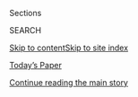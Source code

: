 <div id="app">

<div>

<div class="NYTAppHideMasthead css-1r6wvpq e1suatyy0">

<div class="section css-ui9rw0 e1suatyy2">

<div class="css-eph4ug er09x8g0">

<div class="css-6n7j50">

</div>

<span class="css-1dv1kvn">Sections</span>

<div class="css-10488qs">

<span class="css-1dv1kvn">SEARCH</span>

</div>

[Skip to content](#site-content)[Skip to site
index](#site-index)

</div>

<div class="css-10698na e1huz5gh0">

</div>

</div>

<div id="masthead-bar-one" class="section hasLinks css-15hmgas e1csuq9d3">

<div class="css-uqyvli e1csuq9d0">

</div>

<div class="css-1uqjmks e1csuq9d1">

</div>

<div class="css-9e9ivx">

[](https://myaccount.nytimes3xbfgragh.onion/auth/login?response_type=cookie&client_id=vi)

</div>

<div class="css-1bvtpon e1csuq9d2">

[Today’s Paper](https://www.nytimes3xbfgragh.onion/section/todayspaper)

</div>

</div>

</div>

</div>

<div data-aria-hidden="false">

<div id="site-content" data-role="main">

<div id="top-wrapper" class="css-15p45cc eaca97t0" type="top">

<div id="top-slug" class="css-19x0jxb eaca97t1" hidden="">

Advertisement

</div>

[Continue reading the main
story](#after-top)

<div class="ad top-wrapper" style="text-align:center;height:100%;display:block;min-height:90px">

<div id="top" class="place-ad" data-position="top" data-size-key="top">

</div>

</div>

<div id="after-top">

</div>

</div>

<div id="byline" class="section css-15h4p1b e9abtgs0">

<div class="css-1j21atc e1svk9qx1">

<div class="css-nfcc9b e1svk9qx3">

<div class="css-vl9dhg e1svk9qx5">

<div class="css-1nrhkj6 e1svk9qx6">

# Jason Gutierrez

</div>

## <span></span>

Jason Gutierrez, a reporter for The New York Times based in Manila, has
in the past used his middle names, Felipe Villamor, as his byline for
security reasons.

</div>

</div>

</div>

<div>

<div id="mid1-wrapper" class="css-1mn4oms eaca97t0" type="rank">

<div id="mid1-slug" class="css-1tag3rd eaca97t1">

Advertisement

</div>

[Continue reading the main
story](#after-mid1)

<div id="mid1" class="ad mid1-wrapper" style="text-align:center;height:100%;display:block">

</div>

<div id="after-mid1">

</div>

</div>

</div>

<div class="css-185go5a e1o5byef0">

<div class="css-15cbhtu">

  - [Latest](#stream-panel)
  - <span class="css-6n7j50">Search</span>
    <div class="control">
    <div class="label-container css-1dv1kvn">
    Search
    </div>
    <div class="css-wm4t3d">
    **<span id="clear-search-input" class="css-1dv1kvn">Clear this text
    input</span>
    </div>
    </div>
    <span class="css-1iovbfw"></span>

<div id="stream-panel" class="section css-8msx5b e1jz0cab1">

<div class="css-13mho3u">

1.  
    
    <div class="css-1cp3ece">
    
    <div class="css-1l4spti">
    
    [](/2020/07/10/world/asia/philippines-congress-media-duterte-abs-cbn.html)
    
    <div class="css-79elbk">
    
    ![](https://static01.graylady3jvrrxbe.onion/images/2020/07/10/world/10philippines05/merlin_172364466_b768b049-10b0-406a-ba16-9c74568d6cbb-thumbWide.jpg?quality=75&auto=webp&disable=upscale)
    
    </div>
    
    ## Philippine Congress Officially Shuts Down Leading Broadcaster
    
    By voting not to renew the franchise of ABS-CBN, lawmakers silenced
    a major network that had come under fire from President Rodrigo
    Duterte.
    
    <div class="css-1nqbnmb ea5icrr0">
    
    By <span class="css-1n7hynb">Jason
    Gutierrez</span>
    
    </div>
    
    </div>
    
    <div class="css-1lc2l26 e1xfvim33">
    
    </div>
    
    </div>

2.  
    
    <div class="css-1cp3ece">
    
    <div class="css-1l4spti">
    
    [](/2020/07/03/world/asia/duterte-antiterrorism-law-philippines.html)
    
    <div class="css-79elbk">
    
    ![](https://static01.graylady3jvrrxbe.onion/images/2020/07/03/world/03philippines01/merlin_173458995_db9496a1-6ad2-4cb2-ab8c-2b2844cd1d0b-thumbWide.jpg?quality=75&auto=webp&disable=upscale)
    
    </div>
    
    ## Duterte Signs Antiterrorism Bill in Philippines Despite Widespread Criticism
    
    Human rights groups say the new law will give the police and
    military forces more powers to stifle dissent.
    
    <div class="css-1nqbnmb ea5icrr0">
    
    By <span class="css-1n7hynb">Jason
    Gutierrez</span>
    
    </div>
    
    </div>
    
    <div class="css-1lc2l26 e1xfvim33">
    
    </div>
    
    </div>

3.  
    
    <div class="css-1cp3ece">
    
    <div class="css-1l4spti">
    
    [](/2020/06/14/business/maria-ressa-verdict-philippines-rappler.html)
    
    <div class="css-79elbk">
    
    ![](https://static01.graylady3jvrrxbe.onion/images/2020/06/15/world/15philippines-journalists-1sub/merlin_173543946_ce7b353a-5ae5-450a-958c-24f4f9ebd6eb-thumbWide.jpg?quality=75&auto=webp&disable=upscale)
    
    </div>
    
    ## Maria Ressa, Crusading Journalist, Is Convicted in Philippines Libel Case
    
    The conviction of Ms. Ressa, a critic of President Rodrigo Duterte
    and his violent drug war, is the latest blow to press freedoms in
    the country.
    
    <div class="css-1nqbnmb ea5icrr0">
    
    By <span class="css-1n7hynb">Jason Gutierrez <span>and</span>
    Alexandra
    Stevenson</span>
    
    </div>
    
    </div>
    
    <div class="css-1lc2l26 e1xfvim33">
    
    </div>
    
    </div>

4.  
    
    <div class="css-1cp3ece">
    
    <div class="css-1l4spti">
    
    [](/2020/06/04/world/asia/duterte-philippines-terrorism-drug.html)
    
    <div class="css-79elbk">
    
    ![](https://static01.graylady3jvrrxbe.onion/images/2020/06/04/world/04philippines-1/merlin_173146791_9199302c-f729-48c1-ba9d-1028298dbf57-thumbWide.jpg?quality=75&auto=webp&disable=upscale)
    
    </div>
    
    ## Philippine Dissenters May Face Terrorist Designation
    
    President Rodrigo Duterte is expected to sign legislation defining
    terrorism so broadly that critics of the government could easily be
    detained without charge.
    
    <div class="css-1nqbnmb ea5icrr0">
    
    By <span class="css-1n7hynb">Jason Gutierrez <span>and</span>
    Richard C.
    Paddock</span>
    
    </div>
    
    </div>
    
    <div class="css-1lc2l26 e1xfvim33">
    
    </div>
    
    </div>

5.  
    
    <div class="css-1cp3ece">
    
    <div class="css-1l4spti">
    
    [](/2020/06/02/world/asia/philippines-military-pact-us-duterte.html)
    
    <div class="css-79elbk">
    
    ![](https://static01.graylady3jvrrxbe.onion/images/2020/06/02/world/02philippines/02philippines-thumbWide.jpg?quality=75&auto=webp&disable=upscale)
    
    </div>
    
    ## Philippines Backs Off Threat to Terminate Military Pact With U.S.
    
    In February President Rodrigo Duterte had angrily sought to end the
    Visiting Forces Agreement, seen as a buffer against Chinese power.
    Analysts saw the reversal as a sign of new wariness toward China.
    
    <div class="css-1nqbnmb ea5icrr0">
    
    By <span class="css-1n7hynb">Jason
    Gutierrez</span>
    
    </div>
    
    </div>
    
    <div class="css-1lc2l26 e1xfvim33">
    
    </div>
    
    </div>

6.  
    
    <div class="css-1cp3ece">
    
    <div class="css-1l4spti">
    
    [](/2020/05/15/world/asia/typhoon-vongfong-philippines-luzon.html)
    
    <div class="css-79elbk">
    
    ![](https://static01.graylady3jvrrxbe.onion/images/2020/05/15/world/15philippines-typhoon-add1/merlin_172514115_910563d4-d428-429c-bb90-e72f3a89f103-thumbWide.jpg?quality=75&auto=webp&disable=upscale)
    
    </div>
    
    ## Severe Tropical Storm Vongfong Takes Aim at Philippine Heartland
    
    As the storm brought torrential rains to Luzon, an island that is
    home to 60 million people, officials warned that evacuation centers
    could become hotbeds for the spread of the coronavirus.
    
    <div class="css-1nqbnmb ea5icrr0">
    
    By <span class="css-1n7hynb">Jason
    Gutierrez</span>
    
    </div>
    
    </div>
    
    <div class="css-1lc2l26 e1xfvim33">
    
    </div>
    
    </div>

7.  
    
    <div class="css-1cp3ece">
    
    <div class="css-1l4spti">
    
    [](/2020/05/14/world/asia/duterte-philippines-tv-network-ABS-CBN.html)
    
    <div class="css-79elbk">
    
    ![](https://static01.graylady3jvrrxbe.onion/images/2020/05/13/world/13philippines-1/merlin_172364493_9ece9389-d7af-4a0a-a91a-00d2b0a55b08-thumbWide.jpg?quality=75&auto=webp&disable=upscale)
    
    </div>
    
    ## Duterte’s Shutdown of TV Network Leaves Void Amid Coronavirus Crisis
    
    Critics of the Philippine president say the move was yet more
    evidence of an increasingly domineering government using a crisis
    like the pandemic to crack down on dissent.
    
    <div class="css-1nqbnmb ea5icrr0">
    
    By <span class="css-1n7hynb">Jason
    Gutierrez</span>
    
    </div>
    
    </div>
    
    <div class="css-1lc2l26 e1xfvim33">
    
    </div>
    
    </div>

8.  
    
    <div class="css-1cp3ece">
    
    <div class="css-1l4spti">
    
    [](/2020/05/13/world/asia/philippines-typhoon-vongfong.html)
    
    <div class="css-79elbk">
    
    ![](https://static01.graylady3jvrrxbe.onion/images/2020/06/13/world/13philippines-typhoon-new/merlin_172475091_9cf50d47-e8f3-4dac-9b08-2c4d90cee7af-thumbWide.jpg?quality=75&auto=webp&disable=upscale)
    
    </div>
    
    ## Typhoon Vongfong Makes Landfall in the Philippines
    
    The powerful storm is on a path toward hitting Luzon, the country’s
    largest and most populous island, on Saturday.
    
    <div class="css-1nqbnmb ea5icrr0">
    
    By <span class="css-1n7hynb">Jason
    Gutierrez</span>
    
    </div>
    
    </div>
    
    <div class="css-1lc2l26 e1xfvim33">
    
    </div>
    
    </div>

9.  
    
    <div class="css-1cp3ece">
    
    <div class="css-1l4spti">
    
    [](/2020/05/05/world/asia/philippines-abs-cbn-duterte.html)
    
    <div class="css-79elbk">
    
    ![](https://static01.graylady3jvrrxbe.onion/images/2020/05/05/world/05philippines-1-copy2/05philippines-1-copy2-thumbWide-v2.jpg?quality=75&auto=webp&disable=upscale)
    
    </div>
    
    ## Leading Philippine Broadcaster, Target of Duterte’s Ire, Forced Off the Air
    
    ABS-CBN has closely documented President Rodrigo Duterte’s brutal
    war on drugs that has left thousands of people dead. Such coverage
    has made it a target of the administration.
    
    <div class="css-1nqbnmb ea5icrr0">
    
    By <span class="css-1n7hynb">Jason
    Gutierrez</span>
    
    </div>
    
    </div>
    
    <div class="css-1lc2l26 e1xfvim33">
    
    </div>
    
    </div>

10. 
    
    <div class="css-1cp3ece">
    
    <div class="css-1l4spti">
    
    [](/2020/04/21/obituaries/heherson-alvarez-coronavirus-dead.html)
    
    <div class="css-79elbk">
    
    ![](https://static01.graylady3jvrrxbe.onion/images/2020/04/22/world/21alvarez-virus-lost/21alvarez-virus-lost-thumbWide.jpg?quality=75&auto=webp&disable=upscale)
    
    </div>
    
    ### <span class="css-m70j1g">Those We’ve Lost</span>
    
    ## Heherson Alvarez, Fierce Opponent of Marcos Dictatorship, Dies at 80
    
    Mr. Alvarez escaped the brutal regime by fleeing to the United
    States, where he helped organize the opposition Movement for a Free
    Philippines.
    
    <div class="css-1nqbnmb ea5icrr0">
    
    By <span class="css-1n7hynb">Jason Gutierrez</span>
    
    </div>
    
    </div>
    
    <div class="css-1lc2l26 e1xfvim33">
    
    </div>
    
    </div>

<div class="css-13mho3u">

<div class="css-1t62hi8">

<div class="css-1stvaey">

Show
More

<div>

<div style="border:0;clip:rect(0 0 0 0);height:1px;margin:-1px;overflow:hidden;white-space:nowrap;padding:0;width:1px;position:absolute" data-role="log" data-aria-live="assertive">

</div>

<div style="border:0;clip:rect(0 0 0 0);height:1px;margin:-1px;overflow:hidden;white-space:nowrap;padding:0;width:1px;position:absolute" data-role="log" data-aria-live="assertive">

</div>

<div style="border:0;clip:rect(0 0 0 0);height:1px;margin:-1px;overflow:hidden;white-space:nowrap;padding:0;width:1px;position:absolute" data-role="log" data-aria-live="polite">

</div>

<div style="border:0;clip:rect(0 0 0 0);height:1px;margin:-1px;overflow:hidden;white-space:nowrap;padding:0;width:1px;position:absolute" data-role="log" data-aria-live="polite">

</div>

</div>

</div>

</div>

</div>

</div>

<div class="css-g6hk37 supplemental">

<div id="mid2-wrapper" class="css-10wkyv7 eaca97t0" type="lede">

<div id="mid2-slug" class="css-1tag3rd eaca97t1">

Advertisement

</div>

[Continue reading the main
story](#after-mid2)

<div id="mid2" class="ad mid2-wrapper" style="text-align:center;height:100%;display:block;min-height:250px">

</div>

<div id="after-mid2">

</div>

</div>

</div>

</div>

</div>

</div>

</div>

</div>

## Site Index

<div>

</div>

## Site Information Navigation

  - [© <span>2020</span> <span>The New York Times
    Company</span>](https://help.nytimes3xbfgragh.onion/hc/en-us/articles/115014792127-Copyright-notice)

<!-- end list -->

  - [NYTCo](https://www.nytco.com/)
  - [Contact
    Us](https://help.nytimes3xbfgragh.onion/hc/en-us/articles/115015385887-Contact-Us)
  - [Work with us](https://www.nytco.com/careers/)
  - [Advertise](https://nytmediakit.com/)
  - [T Brand Studio](http://www.tbrandstudio.com/)
  - [Your Ad
    Choices](https://www.nytimes3xbfgragh.onion/privacy/cookie-policy#how-do-i-manage-trackers)
  - [Privacy](https://www.nytimes3xbfgragh.onion/privacy)
  - [Terms of
    Service](https://help.nytimes3xbfgragh.onion/hc/en-us/articles/115014893428-Terms-of-service)
  - [Terms of
    Sale](https://help.nytimes3xbfgragh.onion/hc/en-us/articles/115014893968-Terms-of-sale)
  - [Site
    Map](https://spiderbites.nytimes3xbfgragh.onion)
  - [Help](https://help.nytimes3xbfgragh.onion/hc/en-us)
  - [Subscriptions](https://www.nytimes3xbfgragh.onion/subscription?campaignId=37WXW)

</div>

</div>
